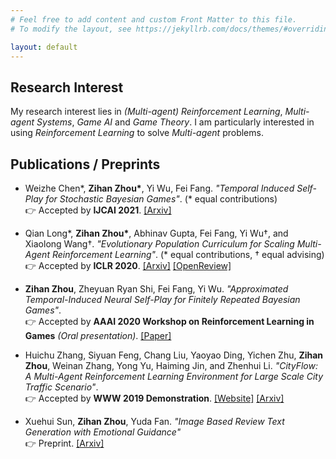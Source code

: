 ```yaml
---
# Feel free to add content and custom Front Matter to this file.
# To modify the layout, see https://jekyllrb.com/docs/themes/#overriding-theme-defaults

layout: default
---
```


## Research Interest

My research interest lies in *(Multi-agent) Reinforcement Learning*, *Multi-agent Systems*, *Game AI* and *Game Theory*. I am particularly interested in using *Reinforcement Learning* to solve *Multi-agent* problems.

## Publications / Preprints

- Weizhe Chen\*, **Zihan Zhou\***, Yi Wu, Fei Fang. *"Temporal Induced Self-Play for Stochastic Bayesian Games"*. (\* equal contributions)  
:point_right: Accepted by **IJCAI 2021**. [\[Arxiv\]](https://arxiv.org/abs/2108.09444)

- Qian Long\*, **Zihan Zhou\***, Abhinav Gupta, Fei Fang, Yi Wu†, and Xiaolong Wang†. *"Evolutionary Population Curriculum for Scaling Multi-Agent Reinforcement Learning"*. (\* equal contributions, † equal advising)  
:point_right: Accepted by **ICLR 2020**. [\[Arxiv\]](https://arxiv.org/abs/2003.10423) [\[OpenReview\]](https://openreview.net/forum?id=SJxbHkrKDH) 

- **Zihan Zhou**, Zheyuan Ryan Shi, Fei Fang, Yi Wu. *"Approximated Temporal-Induced Neural Self-Play for Finitely Repeated Bayesian Games"*.  
:point_right: Accepted by **AAAI 2020 Workshop on Reinforcement Learning in Games** *(Oral presentation)*. [\[Paper\]](http://aaai-rlg.mlanctot.info/papers/AAAI20-RLG_paper_43.pdf)

- Huichu Zhang, Siyuan Feng, Chang Liu, Yaoyao Ding, Yichen Zhu, **Zihan Zhou**, Weinan Zhang, Yong Yu, Haiming Jin, and Zhenhui Li. *"CityFlow: A Multi-Agent Reinforcement Learning Environment for Large Scale City Traffic Scenario"*.  
:point_right: Accepted by **WWW 2019 Demonstration**. [\[Website\]](https://cityflow-project.github.io/) [\[Arxiv\]](https://arxiv.org/abs/1905.05217)

- Xuehui Sun, **Zihan Zhou**, Yuda Fan. *"Image Based Review Text Generation with Emotional Guidance"*  
:point_right: Preprint. [\[Arxiv\]](https://arxiv.org/abs/1901.04140)
